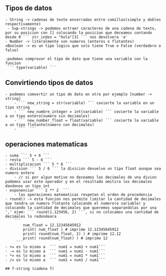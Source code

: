 ## Tipos de datos
    - String -> cadenas de texto encerradas entre comillas(simple y dobles respectivamente)
     - Sup-strings -> podemos ectraer caracteres de una cadena de texto, por su posicion con [] colocando la posicion que deceamos contando desde 0 ``` str_index = "hola"[3] ``` nos devolvera 'a'
    - Number -> literalmente son numeros (enteros o flotantes)
    =Boolean -> es un tipo logico que solo tiene True o False (verdadero o falso)

    -podemos comprovar el tipo de dato que tiene una variable con la funcion
     ``` type(variable) ```

## Convirtiendo tipos de datos
    - podemos comvertir un tipo de dato en otro por ejemplo [number -> string]
        - ``` new_string = str(variable) ``` covierte la variable en un tipo string
        - ``` new_numbre_integer = int(variable) ``` covierte la variable a un tipo entero(numero sin decimales)
        - ``` new_number_float = float(variable) ``` covierte la variable a un tipo flotante(numero con decimales)
        - ```  ```

## operaciones matematicas
    - suma ``` 5 + 6 ```
    - resta ``` 5 - 6 ```
    - multiplicacion ``` 5 * 6 ```
    - division ``` 5 / 6 ``` la divicion devuelve un tipo float aunque sea numero entero
        - // si por algun motivo no deceamos los decimales de una divion podemos usar este operador y en el resultado omitira los decimales dandonos un tipo int
    - exponenciar ``` 2 ** 2  ```
        - las operaciones matematicas respetan el orden de precedencia
    - round() -> esta funcion nos permite limitar la cantidad de decimales que tendra un numero flotante colocando el numero(o variable) y colocando la cantidad de decimales que queremos separandolas por una ',' ejem: ``` round(1.123456, 2) ```, si no colocamos una cantidad de decimales lo redondeara
        ``` 
            num_float = 12.12345645912
            print( num_float ) # imprime 12.12345645912
            print( round(num_float, 2) ) # imprime 12.12
            print( round(num_float) ) # imprime 12
         ```
    - += es lo mismo a  ``` num1 = num1 + num1```
    - -= es lo mismo a  ``` num1 = num1 - num1```
    - *= es lo mismo a  ``` num1 = num1 * num1```
    - /= es lo mismo a  ``` num1 = num1 / num1```

    ## f-string (cadena f)